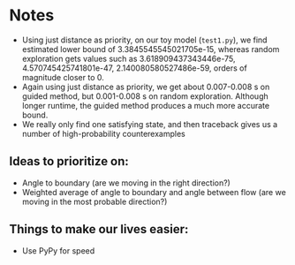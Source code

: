# Notes

- Using just distance as priority, on our toy model (`test1.py`), we find estimated lower bound of 3.3845545545021705e-15, whereas random exploration gets values such as 3.618909437343446e-75, 4.570745425741801e-47, 2.140080580527486e-59, orders of magnitude closer to 0.
- Again using just distance as priority, we get about 0.007-0.008 s on guided method, but 0.001-0.008 s on random exploration. Although longer runtime, the guided method produces a much more accurate bound.
- We really only find one satisfying state, and then traceback gives us a number of high-probability counterexamples

## Ideas to prioritize on:

- Angle to boundary (are we moving in the right direction?)
- Weighted average of angle to boundary and angle between flow (are we moving in the most probable direction?)

## Things to make our lives easier:

- Use PyPy for speed
